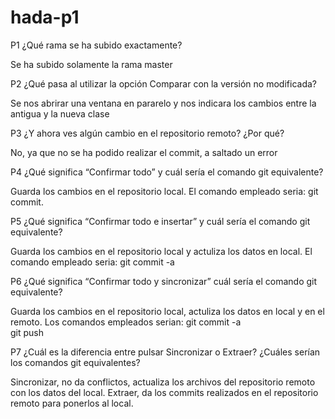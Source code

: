 # hada-p1

P1 ¿Qué rama se ha subido exactamente?

Se ha subido solamente la rama master

P2 ¿Qué pasa al utilizar la opción Comparar con la versión no modificada?

Se nos abrirar una ventana en pararelo y nos indicara los cambios entre la antigua y la nueva clase

P3 ¿Y ahora ves algún cambio en el repositorio remoto? ¿Por qué?

No, ya que no se ha podido realizar el commit, a saltado un error

P4 ¿Qué significa “Confirmar todo” y cuál sería el comando git equivalente?

Guarda los cambios en el repositorio local. El comando empleado seria: git commit.

P5 ¿Qué significa “Confirmar todo e insertar” y cuál sería el comando git equivalente?

Guarda los cambios en el repositorio local y actuliza los datos en local. El comando empleado seria: git commit -a

P6 ¿Qué significa “Confirmar todo y sincronizar” cuál sería el comando git equivalente?

Guarda los cambios en el repositorio local, actuliza los datos en local y en el remoto. 
Los comandos empleados serian: git commit -a  
                               git push

P7 ¿Cuál es la diferencia entre pulsar Sincronizar o Extraer? ¿Cuáles serían los comandos git equivalentes?

Sincronizar, no da conflictos, actualiza los archivos del repositorio remoto con los datos del local. 
Extraer, da los commits realizados en el repositorio remoto para ponerlos al local.

